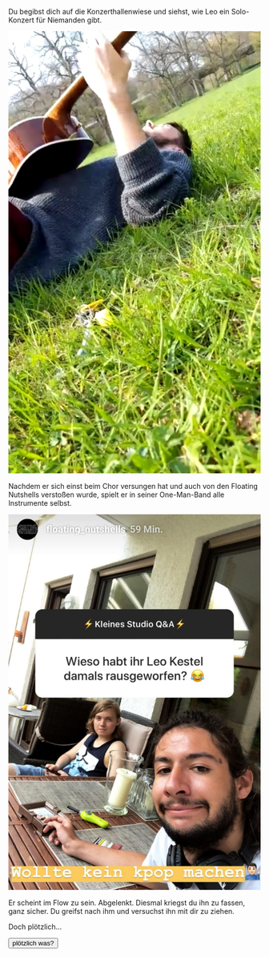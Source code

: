 Du begibst dich auf die Konzerthallenwiese und siehst, wie Leo ein Solo-Konzert für Niemanden gibt.

<img src="img/gitarre.jpg">

Nachdem er sich einst beim Chor versungen hat und auch von den Floating Nutshells verstoßen wurde, spielt er in seiner One-Man-Band alle Instrumente selbst.

<img src="img/floating.jpg">

Er scheint im Flow zu sein. Abgelenkt. Diesmal kriegst du ihn zu fassen, ganz sicher. 
Du greifst nach ihm und versuchst ihn mit dir zu ziehen.

Doch plötzlich...

<a href="/leonardkestel/boomerang">
<button>plötzlich was?</button>
</a>